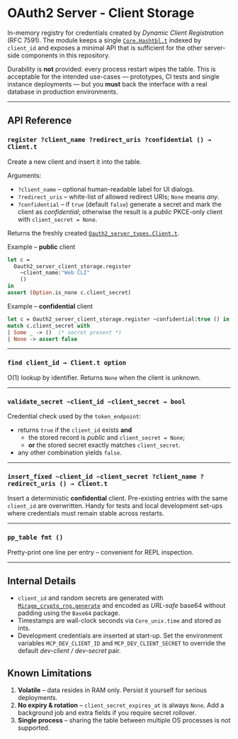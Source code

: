 OAuth2 Server ‑ Client Storage
==============================

In-memory registry for credentials created by *Dynamic Client Registration*
(RFC 7591).  The module keeps a single [`Core.Hashtbl.t`](https://opensource.janestreet.com/stdlib/v0.15/core/Core/Hashtbl_intf/index.html)
indexed by `client_id` and exposes a minimal API that is sufficient for the
other server-side components in this repository.

Durability is **not** provided: every process restart wipes the table.  This is
acceptable for the intended use-cases — prototypes, CI tests and single
instance deployments — but you **must** back the interface with a real
database in production environments.

---

API Reference
-------------

### `register ?client_name ?redirect_uris ?confidential () → Client.t`

Create a new client and insert it into the table.

Arguments:

* `?client_name` – optional human-readable label for UI dialogs.
* `?redirect_uris` – white-list of allowed redirect URIs; `None` means *any*.
* `?confidential` – if `true` (default `false`) generate a secret and mark the
  client as *confidential*; otherwise the result is a *public* PKCE-only
  client with `client_secret = None`.

Returns the freshly created [`Oauth2_server_types.Client.t`](./oauth2_server_types.doc.md).

Example – **public** client

```ocaml
let c =
  Oauth2_server_client_storage.register
    ~client_name:"Web CLI"
    ()
in
assert (Option.is_none c.client_secret)
```

Example – **confidential** client

```ocaml
let c = Oauth2_server_client_storage.register ~confidential:true () in
match c.client_secret with
| Some _ -> ()  (* secret present *)
| None -> assert false
```

---

### `find client_id → Client.t option`

O(1) lookup by identifier.  Returns `None` when the client is unknown.

---

### `validate_secret ~client_id ~client_secret → bool`

Credential check used by the `token_endpoint`:

* returns `true` if the `client_id` exists **and**
  * the stored record is *public* and `client_secret = None`;
  * **or** the stored secret exactly matches `client_secret`.
* any other combination yields `false`.

---

### `insert_fixed ~client_id ~client_secret ?client_name ?redirect_uris () → Client.t`

Insert a deterministic **confidential** client.  Pre-existing entries with the
same `client_id` are overwritten.  Handy for tests and local development
set-ups where credentials must remain stable across restarts.

---

### `pp_table fmt ()`

Pretty-print one line per entry – convenient for REPL inspection.

---

Internal Details
----------------

* `client_id` and random secrets are generated with
  [`Mirage_crypto_rng.generate`](https://mirage.github.io/mirage-crypto/doc/mirage-crypto-rng/Mirage_crypto_rng/index.html)
  and encoded as *URL-safe* base64 without padding using the `Base64` package.
* Timestamps are wall-clock seconds via `Core_unix.time` and stored as ints.
* Development credentials are inserted at start-up.  Set the environment
  variables `MCP_DEV_CLIENT_ID` and `MCP_DEV_CLIENT_SECRET` to override the
  default *dev-client / dev-secret* pair.

Known Limitations
-----------------

1. **Volatile** – data resides in RAM only.  Persist it yourself for serious
   deployments.
2. **No expiry & rotation** – `client_secret_expires_at` is always `None`.
   Add a background job and extra fields if you require secret rollover.
3. **Single process** – sharing the table between multiple OS processes is not
   supported.

